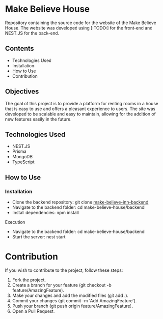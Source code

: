 
# Make Believe House
Repository containing the source code for the website of the Make Believe House. The website was developed using [:TODO:] for the front-end and NEST.JS for the back-end.

## Contents
- Technologies Used
- Installation
- How to Use
- Contribution

## Objectives
The goal of this project is to provide a platform for renting rooms in a house that is easy to use and offers a pleasant experience to users. The site was developed to be scalable and easy to maintain, allowing for the addition of new features easily in the future.

## Technologies Used
- NEST.JS
- Prisma
- MongoDB
- TypeScript

## How to Use
### Installation
- Clone the backend repository: git clone [make-believe-inn-backend](https://github.com/ViaIntentio/make-believe-inn-backend)
- Navigate to the backend folder: cd make-believe-house/backend
- Install dependencies: npm install

Execution
- Navigate to the backend folder: cd make-believe-house/backend
- Start the server: nest start

# Contribution
If you wish to contribute to the project, follow these steps:

1. Fork the project.
2. Create a branch for your feature (git checkout -b feature/AmazingFeature).
3. Make your changes and add the modified files (git add .).
4. Commit your changes (git commit -m 'Add AmazingFeature').
5. Push your branch (git push origin feature/AmazingFeature).
6. Open a Pull Request.
